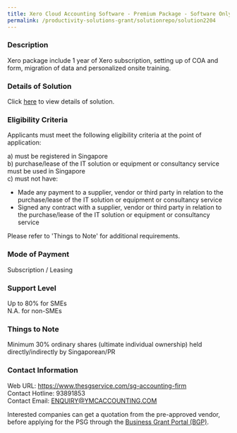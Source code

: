 ```yaml
---
title: Xero Cloud Accounting Software - Premium Package - Software Only
permalink: /productivity-solutions-grant/solutionrepo/solution2204
---
```


### Description

Xero package include 1 year of Xero subscription, setting up of COA and form, migration of data and personalized onsite training.

### Details of Solution

Click <a href='https://www.gobusiness.gov.sg/images/psg/YMCACCOUNTING20200442_Desensitised_Annex_3_Part_1.pdf' target='_blank' rel='noopener'>here</a> to view details of solution.

### Eligibility Criteria

Applicants must meet the following eligibility criteria at the point of application:

a) must be registered in Singapore <br>
b) purchase/lease of the IT solution or equipment or consultancy service must be used in Singapore <br>
c) must not have:
- Made any payment to a supplier, vendor or third party in relation to the purchase/lease of the IT solution or equipment or consultancy service
- Signed any contract with a supplier, vendor or third party in relation to the purchase/lease of the IT solution or equipment or consultancy service

Please refer to 'Things to Note' for additional requirements.

### Mode of Payment
Subscription / Leasing

### Support Level
Up to 80% for SMEs <br>
N.A. for non-SMEs

### Things to Note
Minimum 30% ordinary shares (ultimate individual ownership) held directly/indirectly by Singaporean/PR 

### Contact Information
Web URL: https://www.thesgservice.com/sg-accounting-firm <br>Contact Hotline: 93891853 <br>Contact Email: ENQUIRY@YMCACCOUNTING.COM <br>

Interested companies can get a quotation from the pre-approved vendor, before applying for the PSG through the <a target='_blank' rel='noopener' href='https://www.businessgrants.gov.sg/'>Business Grant Portal (BGP)</a>.
